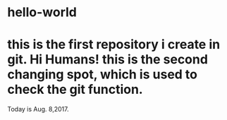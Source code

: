 # hello-world
this is the first repository i create in git.
Hi Humans!
this is the second changing spot, which is used to check the git function.
==========================================================
Today is Aug. 8,2017.
